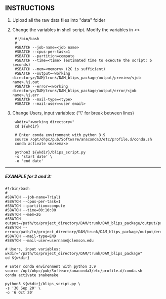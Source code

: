 INSTRUCTIONS
------------

1. Upload all the raw data files into "data" folder

2. Change the variables in shell script. Modify the variables in <>

        #!/bin/bash
        #
        #SBATCH --job-name=<job name>
        #SBATCH --cpus-per-task=1
        #SBATCH --partition=compute
        #SBATCH --time=<time> (estimated time to execute the script: 5 seconds)
        #SBATCH --mem=<memory> (2G is sufficient)
        #SBATCH --output=<working directory>/DAM/trunk/DAM_blips_package/output/preview/<job name>.%j.out
        #SBATCH --error=<working directory>/DAM/trunk/DAM_blips_package/output/error/<job name>.%j.err
        #SBATCH --mail-type=<type>
        #SBATCH --mail-user=<user email>

3. Change Users, input variables: ("\\" for break between lines)

        wkdir="<working directory>"
        cd ${wkdir}
        
        # Enter conda environment with python 3.9
        source /opt/ohpc/pub/Software/anaconda3/etc/profile.d/conda.sh
        conda activate snakemake
        
        python3 ${wkdir}/blips_script.py
        -s 'start date' \
        -o 'end date' 

---

##### EXAMPLE for 2 and 3:

    #!/bin/bash
    #
    #SBATCH --job-name=Trial1
    #SBATCH --cpus-per-task=1
    #SBATCH --partition=compute
    #SBATCH --time=00:10:00
    #SBATCH --mem=2G
    #SBATCH --output=/path/to/project_directory/DAM/trunk/DAM_blips_package/output/preview/preview.%j.out
    #SBATCH --error=/path/to/project_directory/DAM/trunk/DAM_blips_package/output/error/error.%j.err
    #SBATCH --mail-type=END
    #SBATCH --mail-user=username@clemson.edu

    # Users, input variables:
    wkdir="/path/to/project_directory/DAM/trunk/DAM_blips_package"
    cd ${wkdir}
    
    # Enter conda environment with python 3.9
    source /opt/ohpc/pub/Software/anaconda3/etc/profile.d/conda.sh
    conda activate snakemake
    
    python3 ${wkdir}/blips_script.py \
    -s '30 Sep 20' \
    -o '6 Oct 20'  
